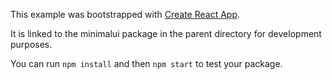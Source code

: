 This example was bootstrapped with [Create React App](https://github.com/facebook/create-react-app).

It is linked to the minimalui package in the parent directory for development purposes.

You can run `npm install` and then `npm start` to test your package.

